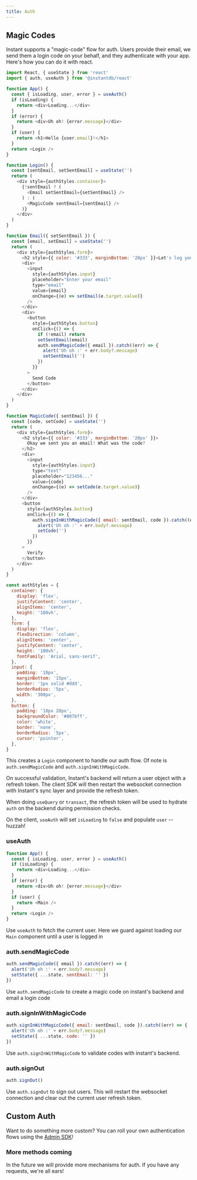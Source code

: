```yaml
---
title: Auth
---
```


## Magic Codes

Instant supports a "magic-code" flow for auth. Users provide their email, we send
them a login code on your behalf, and they authenticate with your app. Here's
how you can do it with react.

```javascript {% showCopy=true %}
import React, { useState } from 'react'
import { auth, useAuth } from '@instantdb/react'

function App() {
  const { isLoading, user, error } = useAuth()
  if (isLoading) {
    return <div>Loading...</div>
  }
  if (error) {
    return <div>Uh oh! {error.message}</div>
  }
  if (user) {
    return <h1>Hello {user.email}!</h1>
  }
  return <Login />
}

function Login() {
  const [sentEmail, setSentEmail] = useState('')
  return (
    <div style={authStyles.container}>
      {!sentEmail ? (
        <Email setSentEmail={setSentEmail} />
      ) : (
        <MagicCode sentEmail={sentEmail} />
      )}
    </div>
  )
}

function Email({ setSentEmail }) {
  const [email, setEmail] = useState('')
  return (
    <div style={authStyles.form}>
      <h2 style={{ color: '#333', marginBottom: '20px' }}>Let's log you in!</h2>
      <div>
        <input
          style={authStyles.input}
          placeholder="Enter your email"
          type="email"
          value={email}
          onChange={(e) => setEmail(e.target.value)}
        />
      </div>
      <div>
        <button
          style={authStyles.button}
          onClick={() => {
            if (!email) return
            setSentEmail(email)
            auth.sendMagicCode({ email }).catch((err) => {
              alert('Uh oh :' + err.body?.message)
              setSentEmail('')
            })
          }}
        >
          Send Code
        </button>
      </div>
    </div>
  )
}

function MagicCode({ sentEmail }) {
  const [code, setCode] = useState('')
  return (
    <div style={authStyles.form}>
      <h2 style={{ color: '#333', marginBottom: '20px' }}>
        Okay we sent you an email! What was the code?
      </h2>
      <div>
        <input
          style={authStyles.input}
          type="text"
          placeholder="123456..."
          value={code}
          onChange={(e) => setCode(e.target.value)}
        />
      </div>
      <button
        style={authStyles.button}
        onClick={() => {
          auth.signInWithMagicCode({ email: sentEmail, code }).catch((err) => {
            alert('Uh oh :' + err.body?.message)
            setCode('')
          })
        }}
      >
        Verify
      </button>
    </div>
  )
}

const authStyles = {
  container: {
    display: 'flex',
    justifyContent: 'center',
    alignItems: 'center',
    height: '100vh',
  },
  form: {
    display: 'flex',
    flexDirection: 'column',
    alignItems: 'center',
    justifyContent: 'center',
    height: '100vh',
    fontFamily: 'Arial, sans-serif',
  },
  input: {
    padding: '10px',
    marginBottom: '15px',
    border: '1px solid #ddd',
    borderRadius: '5px',
    width: '300px',
  },
  button: {
    padding: '10px 20px',
    backgroundColor: '#007bff',
    color: 'white',
    border: 'none',
    borderRadius: '5px',
    cursor: 'pointer',
  },
}
```

This creates a `Login` component to handle our auth flow. Of note is `auth.sendMagicCode`
and `auth.signInWithMagicCode`.

On successful validation, Instant's backend will return a user object with a refresh token.
The client SDK will then restart the websocket connection with Instant's sync layer and provide the refresh token.

When doing `useQuery` or `transact`, the refresh token will be used to hydrate `auth`
on the backend during permission checks.

On the client, `useAuth` will set `isLoading` to `false` and populate `user` -- huzzah!

### useAuth

```javascript
function App() {
  const { isLoading, user, error } = useAuth()
  if (isLoading) {
    return <div>Loading...</div>
  }
  if (error) {
    return <div>Uh oh! {error.message}</div>
  }
  if (user) {
    return <Main />
  }
  return <Login />
}
```

Use `useAuth` to fetch the current user. Here we guard against loading
our `Main` component until a user is logged in

### auth.sendMagicCode

```javascript
auth.sendMagicCode({ email }).catch((err) => {
  alert('Uh oh :' + err.body?.message)
  setState({ ...state, sentEmail: '' })
})
```

Use `auth.sendMagicCode` to create a magic code on instant's backend and email a login code

### auth.signInWithMagicCode

```javascript
auth.signInWithMagicCode({ email: sentEmail, code }).catch((err) => {
  alert('Uh oh :' + err.body?.message)
  setState({ ...state, code: '' })
})
```

Use `auth.signInWithMagicCode` to validate codes with instant's backend.

### auth.signOut

```javascript
auth.signOut()
```

Use `auth.signOut` to sign out users. This will restart the websocket connection and clear out the current user refresh token.

## Custom Auth

Want to do something more custom? You can roll your own authentication flows using the [Admin SDK](/docs/backend#custom-auth)!

### More methods coming

In the future we will provide more mechanisms for auth. If you have any requests, we're all ears!
